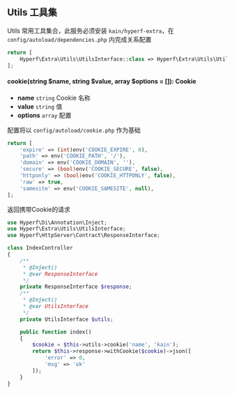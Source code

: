 ## Utils 工具集

Utils 常用工具集合，此服务必须安装 `kain/hyperf-extra`，在 `config/autoload/dependencies.php` 内完成关系配置

```php
return [
    Hyperf\Extra\Utils\UtilsInterface::class => Hyperf\Extra\Utils\UtilsService::class,
];
```

#### cookie(string $name, string $value, array $options = []): Cookie

- **name** `string` Cookie 名称
- **value** `string` 值
- **options** `array` 配置

配置将以 `config/autoload/cookie.php` 作为基础

```php
return [
    'expire' => (int)env('COOKIE_EXPIRE', 0),
    'path' => env('COOKIE_PATH', '/'),
    'domain' => env('COOKIE_DOMAIN', ''),
    'secure' => (bool)env('COOKIE_SECURE', false),
    'httponly' => (bool)env('COOKIE_HTTPONLY', false),
    'raw' => true,
    'samesite' => env('COOKIE_SAMESITE', null),
];
```

返回携带Cookie的请求

```php
use Hyperf\Di\Annotation\Inject;
use Hyperf\Extra\Utils\UtilsInterface;
use Hyperf\HttpServer\Contract\ResponseInterface;

class IndexController
{
    /**
     * @Inject()
     * @var ResponseInterface
     */
    private ResponseInterface $response;
    /**
     * @Inject()
     * @var UtilsInterface
     */
    private UtilsInterface $utils;

    public function index()
    {
        $cookie = $this->utils->cookie('name', 'kain');
        return $this->response->withCookie($cookie)->json([
            'error' => 0,
            'msg' => 'ok'
        ]);
    }
}
```